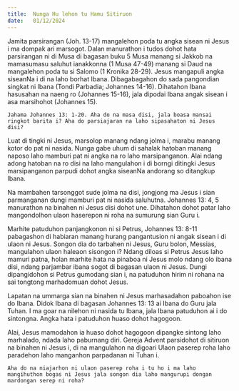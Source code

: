 ```yaml
---
title:  Nunga Hu lehon tu Hamu Sitiruon
date:   01/12/2024
---
```


Jamita parsirangan (Joh. 13-17) mangalehon poda tu angka sisean ni Jesus i ma dompak ari marsogot. Dalan manurathon i tudos dohot hata parsirangan ni di Musa di bagasan buku 5 Musa manang si Jakkob na mamasumasu saluhut ianakkonna (1 Musa 47-49) manang si Daud na mangalehon poda tu si Salomo (1 Kronika 28-29). Jesus mangapuli angka siseanNa i di na laho borhat Ibana. Dibagabagahon do sada pangondian singkat ni Ibana (Tondi Parbadia; Johannes 14-16). Dihatahon Ibana hasusahan na naeng ro (Johannes 15-16), jala dipodai Ibana angak sisean i asa marsihohot (Johannes 15).

`Jahama Johannes 13: 1-20. Aha do na masa disi, jala boasa mansai ringkot barita i? Aha do parsiajaran na laho sipasahaton ni Jesus disi?`

Luat di tingki ni Jesus, marsolop manang ndang jolma i, marabu manang kotor do pat ni nasida. Nunga gabe uhum di sahalak hatoban manang naposo laho mamburi pat ni angka na ro laho marsipanganon. Alai ndang adong hatoban na ro disi na laho mangulahon i di borngi ditingki Jesus marsipanganon parpudi dohot angka siseanNa andorang so ditangkup Ibana.

Na mambahen tarsonggot sude jolma na disi, jongjong ma Jesus i sian parmanganan dungi mamburi pat ni nasida saluhutna. Johannes 13: 4, 5 manurathon na binahen ni Jesus disi dohot une. Dihatahon dohot patar laho mangondolhon ulaon haserepon ni roha na sumurung sian Guru i.

Marhite patuduhon panjangkonon ni si Petrus, Johannes 13: 8-11 pabagashon di habiaran manang hurang pangantusion ni angak sisean i di ulaon ni Jesus. Songon dia do tarbahen ni Jesus, Guru bolon, Messias, mangulahon ulaon haleaon sisongon i? Ndang diloas si Petrus Jesus laho mamuri patna, holan marhite hata na pinaboa ni Jesus molo ndang olo ibana disi, ndang parjambar ibana sogot di bagasan ulaon ni Jesus. Dungi dipangidohon si Petrus gumodang sian i, na patuduhon hirim ni rohana na sai tongtong marhadomuan dohot Jesus.

Lapatan na ummarga sian na binahen ni Jesus marhasadahon paboahon ise do Ibana. Didok Ibana di bagasan Johannes 13: 13 ai Ibana do Guru jala Tuhan. I ma goar na nilehon ni nasida tu Ibana, jala Ibana patuduhon ai i do sintongna. Angka hata i patuduhon huaso dohot hagogoon.

Alai, Jesus mamodahon ia huaso dohot hagogoon dipangke sintong laho marhalado, ndada laho paburnang diri. Gereja Advent parsidohot di sitiruon na binahen ni Jesus i, di na mangulahon na digoari Ulaon paserep roha laho paradehon laho manganhon parpadanan ni Tuhan i.

`Aha do na niajarhon ni ulaon paserep roha i tu ho i ma laho mangihuthon bogas ni Jesus jala songon dia laho mangurupi dongan mardongan serep ni roha?`